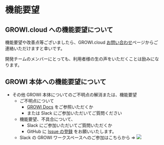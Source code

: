 # 機能要望
## GROWI.cloud への機能要望について
機能要望や改善点等ございましたら、GROWI.cloud [お問い合わせ](https://growicloud.atlassian.net/servicedesk/customer/portal/1)ページからご連絡いただけますと幸いです。

開発チームのメンバーにとっても、利用者様の生の声をいただくことは励みになります。

## GROWI 本体への機能要望について
- その他 GROWI 本体についてのご不明点の解消または、機能要望
    - ご不明点について
        - [GROWI Docs](https://docs.growi.org/ja/) をご参照いただくか
        - または Slack にご参加いただいてご質問ください
    - 機能要望、不具合について、
        - Slack にご参加いただいてご質問いただくか
        - GitHub に [Issue の登録](https://github.com/weseek/growi/issues) をお願いいたします。
    - Slack の GROWI ワークスペースへのご参加はこちらから => <a href="https://growi-slackin.weseek.co.jp/"><img src="https://growi-slackin.weseek.co.jp/badge.svg"></a> 